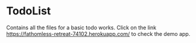 # TodoList
 Contains all the files for a basic todo works.
 Click on the link https://fathomless-retreat-74102.herokuapp.com/ to check the demo app.
 
